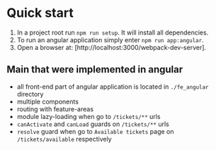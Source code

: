 # Quick start

1. In a project root run `npm run setup`. It will install all dependencies.
2. To run an angular application simply enter `npm run app:angular`.
3. Open a browser at: [http://localhost:3000/webpack-dev-server].

## Main that were implemented in angular
- all front-end part of angular application is located in `./fe_angular` directory
- multiple components
- routing with feature-areas
- module lazy-loading when go to `/tickets/**` urls
- `canActivate` and `canLoad` guards on `/tickets/**` urls
- `resolve` guard when go to `Available tickets` page on `/tickets/available` respectively

  


 

